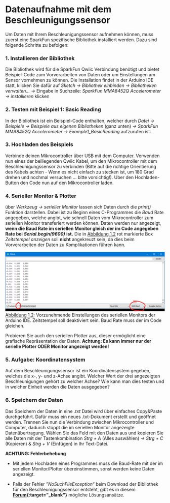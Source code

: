 # **Datenaufnahme mit dem Beschleunigungssensor**

Um Daten mit Ihrem Beschleunigungssensor aufnehmen können, muss zuerst eine
SparkFun spezifische Bibliothek installiert werden. Dazu sind folgende Schritte zu befolgen:

### 1. **Installieren der Bibliothek**

Die Bibliothek wird für die SparkFun Qwiic Verbindung benötigt und bietet Beispiel-Code zum Vorverarbeiten von Daten oder um Einstellungen am
Sensor vornehmen zu können. Die Installation findet in der Arduino IDE
statt, klicken Sie dafür auf *Sketch →* *Bibliothek einbinden →* *Bibliotheken verwalten... →* Eingabe in Suchzeile: *SparkFun MMA8452Q Accelerometer → installieren* klicken

### 2. **Testen mit Beispiel 1: Basic Reading**

In der Bibliothek ist ein Beispiel-Code enthalten, welcher durch *Datei →*
*Beispiele →* *Beispiele aus eigenen Bibliotheken* (ganz unten) *→* *SparkFun MMA8452Q Accelerometer →* *Example1_BasicReading* aufzurufen ist.

### 3. **Hochladen des Beispiels**

Verbinde deinen Mikrocontroller über USB mit dem Computer. Verwenden
nun eines der beiliegenden Qwiic Kabel, um den Mikrocontroller mit dem
Beschleunigungssensor zu verbinden (Bitte auf die richtige Orientierung des
Kabels achten - Wenn es nicht einfach zu stecken ist, um 180 Grad drehen
und nochmal versuchen ... bitte vorsichtig!). Uber den Hochladen-Button
den Code nun auf den Mikrocontroller laden.

 ### 4. **Serieller Monitor & Plotter**

über *Werkzeug →* *serieller Monitor* lassen sich Daten durch die *print()*
Funktion darstellen. Dabei ist zu Beginn eines C-Programmes die *Baud*   Rate angegeben, welche angibt, wie schnell Daten vom Mikrocontroller zum
seriellen Monitor transferiert werden können. Daten werden nur angezeigt,
**wenn die Baud Rate im seriellen Monitor gleich der im Code**
**angegeben Rate bei** ***Serial.begin(9600)*** **ist.** Die in [Abbildung 1.2](../assets/img/captureCom8.bmp) rot markierte Box *Zeitstempel anzeigen* soll **nicht** angekreuzt sein, da dies beim Vorverarbeiten der Daten zu Komplikationen führen kann.


  ![Abbildung_12](../assets/img/captureCom8.bmp)
 [Abbildung 1.2](../assets/img/captureCom8.bmp): Vorzunehmende Einstellungen des seriellen Monitors der Arduino IDE. Zeitstempel soll deaktiviert sein. Baud Rate
muss der im Code gleichen.

Probieren Sie auch den seriellen Plotter aus, dieser ermöglicht eine grafische Repräsentation der Daten. **Achtung: Es kann immer nur der serielle Plotter ODER Monitor angezeigt werden!**

### 5. **Aufgabe: Koordinatensystem**

Auf dem Beschleunigungssensor ist ein Koordinatensystem gegeben, welches die x-, y- und z-Achse angibt. Welcher Wert der drei angezeigten Beschleunigungen gehört zu welcher Achse? Wie kann man dies testen und in welcher Einheit werden die Daten ausgegeben?

### 6. **Speichern der Daten**

Das Speichern der Daten in eine *.txt* Datei wird über einfaches Copy&Paste durchgeführt. Dafür muss ein neues .txt-Dokument erstellt und geöffnet werden. Trennen Sie nun die Verbindung zwischen Mikrocontroller und Computer, dadurch stoppt die im seriellen Monitor angezeigte Datenübertragung. Wählen Sie das Feld mit den Daten aus und kopieren Sie alle Daten mit der Tastenkombination *Strg + A* (Alles auswählen) *→* *Strg + C* (Kopieren) & *Strg + V* (Einfügen) in Ihr Text-Datei.

  **ACHTUNG: Fehlerbehebung**

  - Mit jedem Hochladen eines Programmes muss die Baud-Rate mit der im
seriellen Monitor/Plotter übereinstimmen, sonst werden keine Daten angezeigt.

  - Falls der Fehler *”NoSuchFileException“* beim Download der Bibliothek für den Beschleunigungssensor entsteht, gibt es in diesem **[Forum](https://forum.arduino.cc/t/library-manager-cant-install-update-libraries/465361){:target="_blank"}** mögliche Lösungsansätze.

